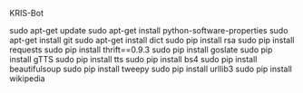 KRIS-Bot

sudo apt-get update
sudo apt-get install python-software-properties
sudo apt-get install git
sudo apt-get install dict
sudo pip install rsa
sudo pip install requests
sudo pip install thrift==0.9.3
sudo pip install goslate
sudo pip install gTTS
sudo pip install tts
sudo pip install bs4
sudo pip install beautifulsoup
sudo pip install tweepy
sudo pip install urllib3
sudo pip install wikipedia

